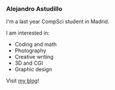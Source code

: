 ### Alejandro Astudillo

I'm a last year CompSci student in Madrid.

I am interested in:

- Coding and math
- Photography
- Creative writing
- 3D and CGI
- Graphic design

Visit [my blog](al.astudillo.com)!
